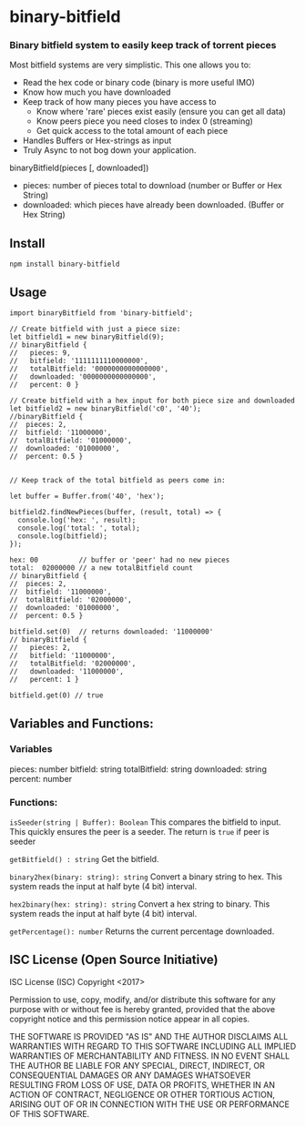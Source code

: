 # binary-bitfield

### Binary bitfield system to easily keep track of torrent pieces

Most bitfield systems are very simplistic. This one allows you to:

- Read the hex code or binary code (binary is more useful IMO)
- Know how much you have downloaded
- Keep track of how many pieces you have access to
  - Know where 'rare' pieces exist easily (ensure you can get all data)
  - Know peers piece you need closes to index 0 (streaming)
  - Get quick access to the total amount of each piece
- Handles Buffers or Hex-strings as input
- Truly Async to not bog down your application.


binaryBitfield(pieces [, downloaded])
  - pieces: number of pieces total to download (number or Buffer or Hex String)
  - downloaded: which pieces have already been downloaded. (Buffer or Hex String)

## Install

```
npm install binary-bitfield
```

## Usage
```
import binaryBitfield from 'binary-bitfield';

// Create bitfield with just a piece size:
let bitfield1 = new binaryBitfield(9);
// binaryBitfield {
//   pieces: 9,
//   bitfield: '1111111110000000',
//   totalBitfield: '0000000000000000',
//   downloaded: '0000000000000000',
//   percent: 0 }

// Create bitfield with a hex input for both piece size and downloaded
let bitfield2 = new binaryBitfield('c0', '40');
//binaryBitfield {
//  pieces: 2,
//  bitfield: '11000000',
//  totalBitfield: '01000000',
//  downloaded: '01000000',
//  percent: 0.5 }


// Keep track of the total bitfield as peers come in:

let buffer = Buffer.from('40', 'hex');

bitfield2.findNewPieces(buffer, (result, total) => {
  console.log('hex: ', result);
  console.log('total: ', total);
  console.log(bitfield);
});

hex: 00          // buffer or 'peer' had no new pieces
total:  02000000 // a new totalBitfield count
// binaryBitfield {
//  pieces: 2,
//  bitfield: '11000000',
//  totalBitfield: '02000000',
//  downloaded: '01000000',
//  percent: 0.5 }

bitfield.set(0)  // returns downloaded: '11000000'
// binaryBitfield {
//   pieces: 2,
//   bitfield: '11000000',
//   totalBitfield: '02000000',
//   downloaded: '11000000',
//   percent: 1 }

bitfield.get(0) // true

```



## Variables and Functions:

### Variables

pieces:        number
bitfield:      string
totalBitfield: string
downloaded:    string
percent:       number

### Functions:

`isSeeder(string | Buffer): Boolean`
This compares the bitfield to input. This quickly ensures the peer is a seeder.
The return is `true` if peer is seeder

`getBitfield() : string`
Get the bitfield.

`binary2hex(binary: string): string`
Convert a binary string to hex. This system reads the input at half byte (4 bit) interval.

`hex2binary(hex: string): string`
Convert a hex string to binary. This system reads the input at half byte (4 bit) interval.

`getPercentage(): number`
Returns the current percentage downloaded.


## ISC License (Open Source Initiative)

ISC License (ISC)
Copyright <2017> <Craig OConnor>

Permission to use, copy, modify, and/or distribute this software for any purpose with or without fee is hereby granted, provided that the above copyright notice and this permission notice appear in all copies.

THE SOFTWARE IS PROVIDED "AS IS" AND THE AUTHOR DISCLAIMS ALL WARRANTIES WITH REGARD TO THIS SOFTWARE INCLUDING ALL IMPLIED WARRANTIES OF MERCHANTABILITY AND FITNESS. IN NO EVENT SHALL THE AUTHOR BE LIABLE FOR ANY SPECIAL, DIRECT, INDIRECT, OR CONSEQUENTIAL DAMAGES OR ANY DAMAGES WHATSOEVER RESULTING FROM LOSS OF USE, DATA OR PROFITS, WHETHER IN AN ACTION OF CONTRACT, NEGLIGENCE OR OTHER TORTIOUS ACTION, ARISING OUT OF OR IN CONNECTION WITH THE USE OR PERFORMANCE OF THIS SOFTWARE.

